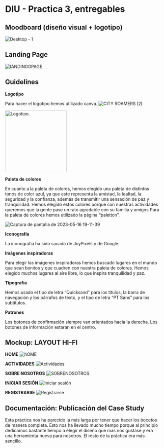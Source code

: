 # DIU - Practica 3, entregables

## Moodboard (diseño visual + logotipo)   
![Desktop - 1](https://github.com/antonio8mg/DIU-WaxyTech/assets/73304805/d2b5600d-474e-476b-904b-daf01b0c71f5)


## Landing Page
![lANDINGGPAGE](https://github.com/antonio8mg/DIU-WaxyTech/assets/73304805/84fe3841-3d57-4015-87c5-f39982d45721)


## Guidelines
**Logotipo**

Para hacer el logotipo hemos utilizado canva.
![CITY ROAMERS (2)](https://github.com/antonio8mg/DIU-WaxyTech/assets/73304805/005d9667-df80-4c84-94e8-7ec4aabd86f2)

<picture>
  <img alt="Logotipo." src="https://github.com/antonio8mg/DIU-WaxyTech/assets/73304805/005d9667-df80-4c84-94e8-7ec4aabd86f2" width="200">
</picture>

**Paleta de colores**

En cuanto a la paleta de colores, hemos elegido una paleta de distintos tonos de color azul, ya que este representa la amistad, la lealtad, la seguridad y la
confianza, además de transmitir una sensación de paz y tranquilidad. 
Hemos elegido estos colores porque con nuestras actividades queremos que la gente pase un rato agradable con su familia y amigos
Para la paleta de colores hemos utilizado la página “paletton”.

![Captura de pantalla de 2023-05-16 19-11-39](https://github.com/antonio8mg/DIU-WaxyTech/assets/116074772/d57d81ec-4af2-423b-bf6d-ef77ba0e93af)

**Iconografía**

La iconografía ha sido sacada de JoyPixels y de Google.

**Imágenes inspiradoras**

Para elegir las imágenes inspiradoras hemos buscado lugares en el mundo que sean bonitos y que cuadren con nuestra paleta de colores. Hemos elegido muchos lugares al
aire libre, lo que inspira tranquilidad y paz.

**Tipografía**

Hemos usado el tipo de letra “Quicksand” para los títulos, la barra de navegación y los párrafos de texto, y el tipo de letra “PT Sans” para los subtítulos.

**Patrones**

Los botones de confirmación siempre van orientados hacia la derecha. 
Los botones de información estarán en el centro.


## Mockup: LAYOUT HI-FI

**HOME**
![hOME](https://github.com/antonio8mg/DIU-WaxyTech/assets/73304805/cdedc014-5706-483d-8a92-0c7e9aa9eeb2)

**ACTIVIDADES**
![Actividades](https://github.com/antonio8mg/DIU-WaxyTech/assets/73304805/c00e6d2a-9eb9-4fda-b82f-0ed88005051f)

**SOBRE NOSOTROS**
![SOBRENOSOTROS](https://github.com/antonio8mg/DIU-WaxyTech/assets/73304805/a0026b58-26ba-4598-8d88-e61c220b3ae3)

**INICIAR SESIÓN**
![Iniciar sesión](https://github.com/antonio8mg/DIU-WaxyTech/assets/73304805/0ec96bc4-d41e-46aa-a1a0-207ff14edf18)

**REGISTRARSE**
![Registrarse](https://github.com/antonio8mg/DIU-WaxyTech/assets/73304805/f0f4078c-4167-47c1-9b07-d0d942b61e0c)


## Documentación: Publicación del Case Study
Esta práctica nos ha parecido la más larga por tener que hacer los bocetos de manera completa. Esto nos ha llevado mucho tiempo porque al principio dedicamos bastante tiempo a elegir el diseño que más nos gustase y era una herramienta nueva para nosotros. El resto de la práctica era más sencillo.
 
